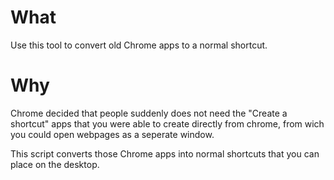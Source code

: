 # What
Use this tool to convert old Chrome apps to a normal shortcut.

# Why
Chrome decided that people suddenly does not need the "Create a shortcut" apps that you were able to create directly from chrome, from wich you could open webpages as a seperate window. 

This script converts those Chrome apps into normal shortcuts that you can place on the desktop.